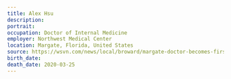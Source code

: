 ```yaml
---
title: Alex Hsu
description: 
portrait: 
occupation: Doctor of Internal Medicine
employer: Northwest Medical Center
location: Margate, Florida, United States
source: https://wsvn.com/news/local/broward/margate-doctor-becomes-first-medical-professional-to-die-from-covid-19-in-south-florida/
birth_date: 
death_date: 2020-03-25
---
```


